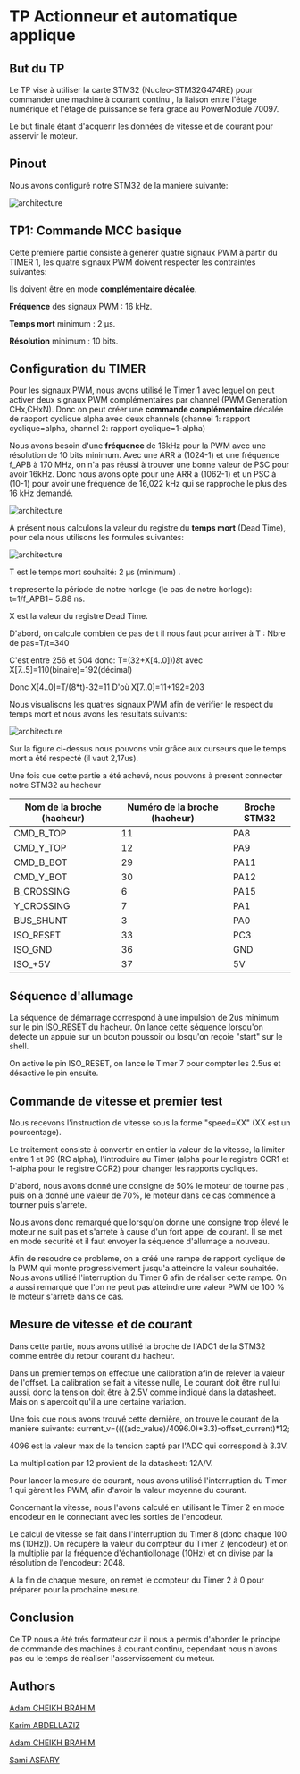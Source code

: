 # TP Actionneur et automatique applique


## But du TP 
Le TP vise à utiliser la carte STM32 (Nucleo-STM32G474RE) pour commander une machine à courant continu , la liaison entre l'étage numérique et l'étage de puissance se fera grace au PowerModule 70097.

Le but finale étant d'acquerir les données de vitesse et de courant pour asservir le moteur.

## Pinout
Nous avons configuré notre STM32 de la maniere suivante: 

![architecture](https://github.com/CBAdamENSEA/TP-Actionneur-et-Automatique/blob/master/images/Pinout.PNG)

## TP1: Commande MCC basique

Cette premiere partie consiste à générer quatre signaux PWM à partir du TIMER 1, les quatre signaux PWM doivent respecter les contraintes suivantes:

Ils doivent être en mode **complémentaire décalée**.

**Fréquence** des signaux PWM : 16 kHz.

**Temps mort** minimum : 2 µs.

**Résolution** minimum : 10 bits.



## Configuration du TIMER

Pour les signaux PWM, nous avons utilisé le Timer 1 avec lequel on peut activer deux signaux PWM complémentaires par channel 
(PWM Generation CHx,CHxN). 
Donc on peut créer une **commande complémentaire** décalée de rapport cyclique alpha avec deux channels 
(channel 1: rapport cyclique=alpha, channel 2: rapport cyclique=1-alpha)

Nous avons besoin d'une **fréquence** de 16kHz pour la PWM avec une résolution de 10 bits minimum. 
Avec une ARR à (1024-1) et une fréquence f_APB à 170 MHz, on n'a pas réussi à trouver une bonne valeur de PSC pour avoir 16kHz.
Donc nous avons opté pour une ARR à (1062-1) et un PSC à (10-1) pour avoir une fréquence de 16,022 kHz qui se rapproche le plus des 16 kHz demandé.


![architecture](https://github.com/CBAdamENSEA/TP-Actionneur-et-Automatique/blob/master/images/Configuration_timer_1_60.png)


A présent nous calculons la valeur du registre du **temps mort** (Dead Time), pour cela nous utilisons les formules suivantes: 

![architecture](https://github.com/CBAdamENSEA/TP-Actionneur-et-Automatique/blob/master/images/temps_mort_50.png)

T est le temps mort souhaité: 2 µs (minimum) .

t represente la période de notre horloge (le pas de notre horloge): t=1/f_APB1= 5.88 ns.

X est la valeur du registre Dead Time.

D'abord, on calcule combien de pas de t il nous faut pour arriver à T : Nbre de pas=T/t=340 

C'est entre 256 et 504 donc: T=(32+X[4..0]))*8*t avec X[7..5]=110(binaire)=192(décimal) 

Donc X[4..0]=T/(8*t)-32=11 D'où X[7..0]=11+192=203

Nous visualisons les quatres signaux PWM afin de vérifier le respect du temps mort et nous avons les resultats suivants: 

![architecture](https://github.com/CBAdamENSEA/TP-Actionneur-et-Automatique/blob/master/images/dead_time_65.png)

Sur la figure ci-dessus nous pouvons voir grâce aux curseurs que le temps mort a été respecté (il vaut 2,17us).

Une fois que cette partie a été achevé, nous pouvons à present connecter notre STM32 au hacheur 

| **Nom de la broche (hacheur)** | **Numéro de la broche (hacheur)** | **Broche STM32** |
| ------------------------------ | --------------------------------- | ---------------- |
| CMD_B_TOP | 11	| PA8 |
| CMD_Y_TOP | 12	| PA9 |
| CMD_B_BOT | 29	| PA11 |
| CMD_Y_BOT | 30	| PA12 |
| B_CROSSING | 6 | PA15 |
| Y_CROSSING | 7 | PA1 |
| BUS_SHUNT | 3 | PA0 |
| ISO_RESET | 33	| PC3 |
| ISO_GND | 36 | GND |
| ISO_+5V | 37 | 5V |

## Séquence d'allumage 

La séquence de démarrage correspond à une impulsion de 2us minimum sur le pin ISO_RESET du hacheur. On lance cette séquence
lorsqu'on detecte un appuie sur un bouton poussoir ou losqu'on reçoie "start" sur le shell.

On active le pin ISO_RESET, on lance le Timer 7 pour compter les 2.5us et désactive le pin ensuite.


## Commande de vitesse et premier test
Nous recevons l'instruction de vitesse sous la forme "speed=XX" (XX est un pourcentage).

Le traitement consiste à convertir en entier la valeur de la vitesse, la limiter entre 1 et 99 (RC alpha), 
l'introduire au Timer (alpha pour le registre CCR1 et 1-alpha pour le registre CCR2) pour changer les rapports cycliques.

D'abord, nous avons donné une consigne de 50% le moteur de tourne pas , puis on a donné une valeur de 70%,
le moteur dans ce cas commence a tourner puis s'arrete.

Nous avons donc remarqué que lorsqu'on donne une consigne trop élevé le moteur ne suit pas et s'arrete à 
cause d'un fort appel de courant. Il se met en mode securité et il faut envoyer la séquence d'allumage a nouveau.

Afin de resoudre ce probleme, on a créé une rampe de rapport cyclique de la PWM qui monte progressivement jusqu'a atteindre la valeur souhaitée. 
Nous avons utilisé l'interruption du Timer 6 afin de réaliser cette rampe.
On a aussi remarqué que l'on ne peut pas atteindre une valeur PWM de 100 % le moteur s'arrete dans ce cas. 

## Mesure de vitesse et de courant 

Dans cette partie, nous avons utilisé la broche de l'ADC1 de la STM32 comme entrée du retour courant du hacheur.
 
Dans un premier temps on effectue une calibration afin de relever la valeur de l'offset. La calibration se fait à vitesse nulle, 
Le courant doit être nul lui aussi, donc la tension doit être à 2.5V comme indiqué dans la datasheet. Mais on s'apercoit qu'il a une certaine
variation.

Une fois que nous avons trouvé cette dernière, on trouve le courant de la manière suivante: 
current_v=((((adc_value)/4096.0)*3.3)-offset_current)*12;

4096 est la valeur max de la tension capté par l'ADC qui correspond à 3.3V.
 
La multiplication par 12 provient de la datasheet: 12A/V. 

Pour lancer la mesure de courant, nous avons utilisé l'interruption du Timer 1 qui gèrent les PWM, afin d'avoir la valeur moyenne du courant.


Concernant la vitesse, nous l'avons calculé en utilisant le Timer 2 en mode encodeur en le connectant avec les sorties de l'encodeur. 

Le calcul de vitesse se fait dans l'interruption du Timer 8 (donc chaque 100 ms (10Hz)). On récupère la valeur du compteur du Timer 2 (encodeur)
et on la multiplie par la fréquence d'échantiollonage (10Hz) et on divise par la résolution de l'encodeur: 2048.

A la fin de chaque mesure, on remet le compteur du Timer 2 à 0 pour préparer pour la prochaine mesure.

## Conclusion 

Ce TP nous a été trés formateur car il nous a permis d'aborder le principe de commande des machines à courant continu, 
cependant nous n'avons pas eu le temps de réaliser l'asservissement du moteur. 








## Authors

[Adam CHEIKH BRAHIM](mailto:adam.cheikh-brahim@ensea.fr?subject=[GitHub]%20TP%20Actionneur%20Automatique)

[Karim ABDELLAZIZ](mailto:karim.abdellaziz@ensea.fr?subject=[GitHub]%20TP%20Actionneur%20Automatique)

[Adam CHEIKH BRAHIM](mailto:adam.cheikh-brahim@ensea.fr?subject=[GitHub]%20TP%20Actionneur%20Automatique)

[Sami ASFARY](mailto:sami.asfary@ensea.fr?subject=[GitHub]%20TP%20Actionneur%20Automatique)
	